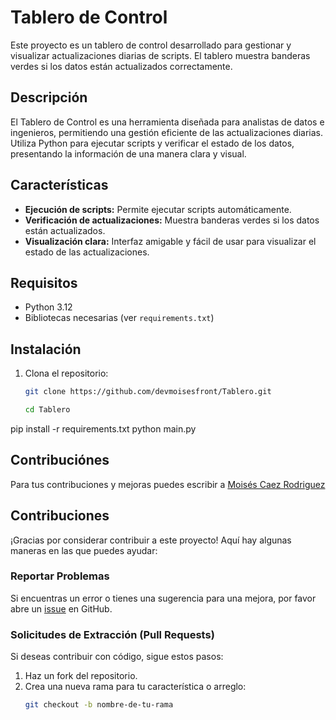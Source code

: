 # Tablero de Control

Este proyecto es un tablero de control desarrollado para gestionar y visualizar actualizaciones diarias de scripts. El tablero muestra banderas verdes si los datos están actualizados correctamente.

## Descripción

El Tablero de Control es una herramienta diseñada para analistas de datos e ingenieros, permitiendo una gestión eficiente de las actualizaciones diarias. Utiliza Python para ejecutar scripts y verificar el estado de los datos, presentando la información de una manera clara y visual.

## Características

- **Ejecución de scripts:** Permite ejecutar scripts automáticamente.
- **Verificación de actualizaciones:** Muestra banderas verdes si los datos están actualizados.
- **Visualización clara:** Interfaz amigable y fácil de usar para visualizar el estado de las actualizaciones.

## Requisitos

- Python 3.12
- Bibliotecas necesarias (ver `requirements.txt`)

## Instalación

1. Clona el repositorio:
   ```sh
   git clone https://github.com/devmoisesfront/Tablero.git

   cd Tablero
pip install -r requirements.txt
python main.py


## Contribuciónes
Para tus contribuciones y mejoras  puedes escribir  a
[Moisés Caez Rodriguez](https://www.linkedin.com/in/moisescaez/)

## Contribuciones

¡Gracias por considerar contribuir a este proyecto! Aquí hay algunas maneras en las que puedes ayudar:

### Reportar Problemas

Si encuentras un error o tienes una sugerencia para una mejora, por favor abre un [issue](https://github.com/devmoisesfront/Tablero/issues) en GitHub.

### Solicitudes de Extracción (Pull Requests)

Si deseas contribuir con código, sigue estos pasos:

1. Haz un fork del repositorio.
2. Crea una nueva rama para tu característica o arreglo:
   ```sh
   git checkout -b nombre-de-tu-rama


